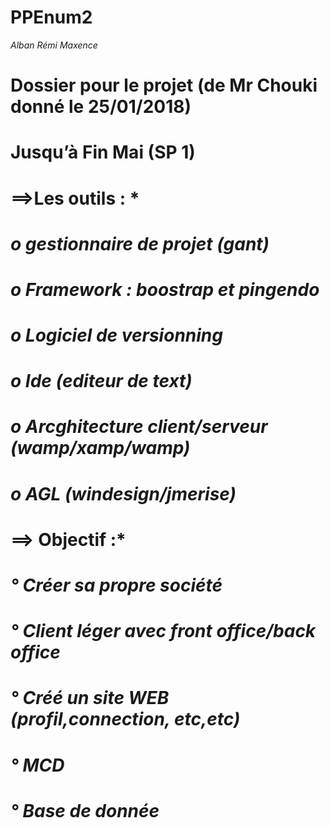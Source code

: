 # PPEnum2
*Alban*
*Rémi*
*Maxence*
# Dossier pour le projet (de Mr Chouki donné le 25/01/2018)
# Jusqu’à Fin Mai (SP 1)
# ==>Les outils : *
  # *o	gestionnaire de projet (gant)*
  # *o	Framework : boostrap et pingendo*
  # *o	Logiciel de versionning*
  # *o	Ide (editeur de text)*
  # *o	Arcghitecture client/serveur (wamp/xamp/wamp)*
  # *o	AGL (windesign/jmerise)*
# ==> Objectif :*
  # *° Créer sa propre société*
  # *° Client léger avec front office/back office*
  # *° Créé un site WEB (profil,connection, etc,etc)*
  # *° MCD*
  # *° Base de donnée*
